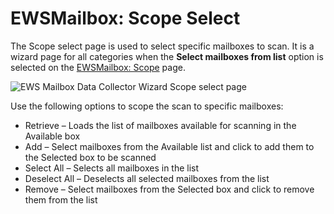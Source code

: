 # EWSMailbox: Scope Select

The Scope select page is used to select specific mailboxes to scan. It is a wizard page for all categories when the __Select mailboxes from list__ option is selected on the [EWSMailbox: Scope](/docs/accessanalyzer/enterpriseauditor/admin/datacollector/ewsmailbox/scope.md) page.

![EWS Mailbox Data Collector Wizard Scope select page](/img/product_docs/accessanalyzer/enterpriseauditor/admin/datacollector/ewsmailbox/scopeselect.png)

Use the following options to scope the scan to specific mailboxes:

- Retrieve – Loads the list of mailboxes available for scanning in the Available box
- Add – Select mailboxes from the Available list and click to add them to the Selected box to be scanned
- Select All – Selects all mailboxes in the list
- Deselect All – Deselects all selected mailboxes from the list
- Remove – Select mailboxes from the Selected box and click to remove them from the list

